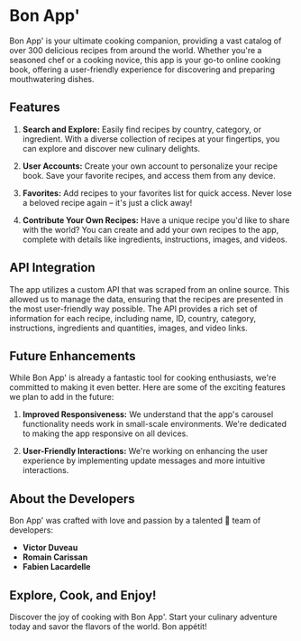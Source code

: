 # Bon App'

Bon App' is your ultimate cooking companion, providing a vast catalog of over 300 delicious recipes from around the world. Whether you're a seasoned chef or a cooking novice, this app is your go-to online cooking book, offering a user-friendly experience for discovering and preparing mouthwatering dishes.

## Features

1. **Search and Explore:** Easily find recipes by country, category, or ingredient. With a diverse collection of recipes at your fingertips, you can explore and discover new culinary delights.

2. **User Accounts:** Create your own account to personalize your recipe book. Save your favorite recipes, and access them from any device.

3. **Favorites:** Add recipes to your favorites list for quick access. Never lose a beloved recipe again – it's just a click away!

4. **Contribute Your Own Recipes:** Have a unique recipe you'd like to share with the world? You can create and add your own recipes to the app, complete with details like ingredients, instructions, images, and videos.

## API Integration

The app utilizes a custom API that was scraped from an online source. This allowed us to manage the data, ensuring that the recipes are presented in the most user-friendly way possible. The API provides a rich set of information for each recipe, including name, ID, country, category, instructions, ingredients and quantities, images, and video links.

## Future Enhancements

While Bon App' is already a fantastic tool for cooking enthusiasts, we're committed to making it even better. Here are some of the exciting features we plan to add in the future:

1. **Improved Responsiveness:** We understand that the app's carousel functionality needs work in small-scale environments. We're dedicated to making the app responsive on all devices.

2. **User-Friendly Interactions:** We're working on enhancing the user experience by implementing update messages and more intuitive interactions.

## About the Developers

Bon App' was crafted with love and passion by a talented 👀 team of developers:

- **Victor Duveau**
- **Romain Carissan**
- **Fabien Lacardelle**

## Explore, Cook, and Enjoy!

Discover the joy of cooking with Bon App'. Start your culinary adventure today and savor the flavors of the world. Bon appétit!
